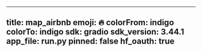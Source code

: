 
---
title: map_airbnb 
emoji: 🔥
colorFrom: indigo
colorTo: indigo
sdk: gradio
sdk_version: 3.44.1
app_file: run.py
pinned: false
hf_oauth: true
---
